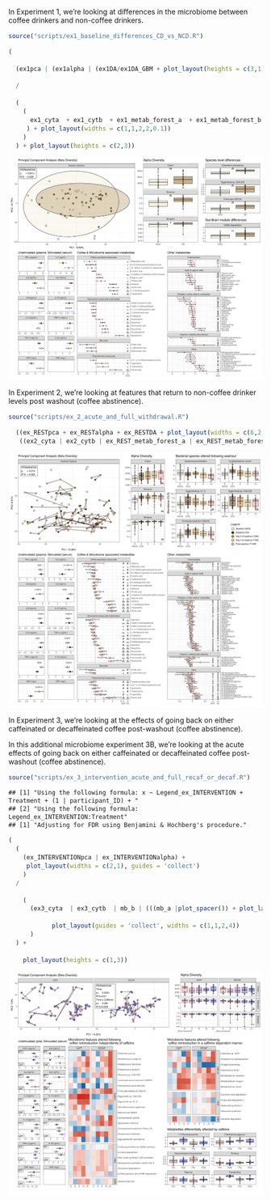 <p align="justify">
<!-- README.md is generated from README.Rmd. Please edit that file -->

In Experiment 1, we’re looking at differences in the microbiome between
coffee drinkers and non-coffee drinkers.

``` r
source("scripts/ex1_baseline_differences_CD_vs_NCD.R")
```

``` r
(
  
  (ex1pca | (ex1alpha | (ex1DA/ex1DA_GBM + plot_layout(heights = c(3,1))))) 
  
  / 
  
  (
    (
      ex1_cyta  + ex1_cytb  + ex1_metab_forest_a  + ex1_metab_forest_b + plot_spacer()
     ) + plot_layout(widths = c(1,1,2,2,0.1))
    )
  ) + plot_layout(heights = c(2,3))
```

![](README_files/figure-gfm/unnamed-chunk-3-1.svg)<!-- -->

In Experiment 2, we’re looking at features that return to non-coffee
drinker levels post washout (coffee abstinence).

``` r
source("scripts/ex_2_acute_and_full_withdrawal.R")
```

``` r
  ((ex_RESTpca + ex_RESTalpha + ex_RESTDA + plot_layout(widths = c(6,2,5))) / 
   ((ex2_cyta | ex2_cytb | ex_REST_metab_forest_a | ex_REST_metab_forest_b | plot_spacer()) + plot_layout(widths = c(1,1,2,2, 0.1))))  + plot_layout(heights = c(4,7))
```

![](README_files/figure-gfm/unnamed-chunk-5-1.svg)<!-- -->

In Experiment 3, we’re looking at the effects of going back on either
caffeinated or decaffeinated coffee post-washout (coffee abstinence).

In this additional microbiome experiment 3B, we’re looking at the acute
effects of going back on either caffeinated or decaffeinated coffee
post-washout (coffee abstinence).

``` r
source("scripts/ex_3_intervention_acute_and_full_recaf_or_decaf.R")
```

    ## [1] "Using the following formula: x ~ Legend_ex_INTERVENTION + Treatment + (1 | participant_ID) + "
    ## [2] "Using the following formula:     Legend_ex_INTERVENTION:Treatment"                            
    ## [1] "Adjusting for FDR using Benjamini & Hochberg's procedure."

``` r
(
  (
    (ex_INTERVENTIONpca | ex_INTERVENTIONalpha) + 
     plot_layout(widths = c(2,1), guides = 'collect')
    ) 
  / 

    (
      (ex3_cyta  | ex3_cytb  | mb_b | (((mb_a |plot_spacer()) + plot_layout(widths = c(9,1))) / ex3metab) + plot_layout(heights = c(3,2))) + 
  
            plot_layout(guides = 'collect', widths = c(1,1,2,4))
      )
  ) + 

    plot_layout(heights = c(1,3))
```

![](README_files/figure-gfm/unnamed-chunk-7-1.svg)<!-- -->
